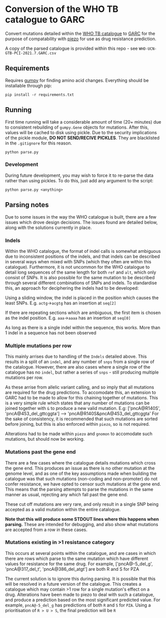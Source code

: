 # Conversion of the WHO TB catalogue to GARC
Convert mutations detailed within the [WHO TB catalogue](https://www.who.int/publications/i/item/9789240028173 "WHO TB catalogue") to [GARC](https://fowlerlab.org/?p=5642 "GARC") for the purpose of compatability with [piezo](https://github.com/oxfordmmm/piezo "piezo") for use as drug resistance prediction.

A copy of the parsed catalogue is provided within this repo - see `WHO-UCN-GTB-PCI-2021.7.GARC.csv`

## Requirements
Requires [gumpy](https://github.com/oxfordmmm/gumpy "gumpy") for finding amino acid changes. Everything should be installable through pip:
```
pip install -r requirements.txt
```

## Running
First time running will take a considerable amount of time (20+ minutes) due to consistent rebuilding of `gumpy.Gene` objects for mutations. After this, values will be cached to disk using pickle. Due to the security implications of the pickle module, **DO NOT SEND/RECIVE PICKLES**. They are blacklisted in the `.gitignore` for this reason.
```
python parse.py
```

### Development
During future development, you may wish to force it to re-parse the data rather than using pickles. To do this, just add any argument to the script:
```
python parse.py <anything>
```

## Parsing notes
Due to some issues in the way the WHO catalogue is built, there are a few issues which drove design decisions. The issues found are detailed below, along with the solutions currently in place.
### Indels
Within the WHO catalogue, the format of indel calls is somewhat ambiguous due to inconsistent positions of the indels, and that indels can be described in several ways when mixed with SNPs (which they often are within this catalogue). Furthermore, it is not uncommon for the WHO catalogue to detail long sequences of the same length for both `ref` and `alt`, which only consist of SNPs. It is also possible for the same mutation to be described through several different combinations of SNPs and indels.
To standardise this, an approach for deciphering the indels had to be developed:

Using a sliding window, the indel is placed in the position which causes the least SNPs. E.g. `actg`->`acgtg` has an insertion at `seq[2]`

If there are repeating sections which are ambiguous, the first item is chosen as the indel position. E.g. `aaa`->`aaaa` has an insertion at `seq[0]`

As long as there is a single indel within the sequence, this works. More than 1 indel in a sequence has not been observed

### Multiple mutations per row
This mainly arrises due to handling of the `Indels` detailed above. This results in a split of an `indel`, and any number of `snps` from a single row of the catalogue. However, there are also cases where a single row of the catalogue has no `indel`, but rather a series of `snps` - still producing multiple mutations per row.

As these arrise from allelic variant calling, and so imply that all mutations are required for the drug predictions. To accomodate this, an extension to GARC had to be made to allow for this chaining together of mutations. This is a very simple rule which states that any number of mutations can be joined together with `&` to produce a new valid mutation.
E.g:
    ['pncA@R140S', 'pncA@453_del_gttcggta'] --> 'pncA@R140S&pncA@453_del_gttcggta'
For the sake of consistency, it is recommended that such mutations are sorted before joining, but this is also enforced within `piezo`, so is not required.

Alterations had to be made within `piezo` and `gnomon` to accomodate such mutations, but should now be working.

### Mutations past the gene end
There are a few cases where the catalogue details mutations which cross the gene end. This produces an issue as there is no other mutation at the genome level, and as one of the key assumptions made when building the catalogue was that such mutations (non-coding and non-promoter) do not confer resistance, we have opted to censor such mutations at the gene end.
This means that the parsing attempts to parse the mutations in the same manner as usual, rejecting any which fall past the gene end.

These cut off mutations are very rare, and only result in a single SNP being accepted as a valid mutation within the entire catalogue.

**Note that this will produce some STDOUT lines where this happens when parsing.** These are intended for debugging, and also show what mutations are accepted from a row in these cases.

### Mutations existing in >1 resistance category
This occurs at several points within the catalogue, and are cases in which there are rows which parse to the same mutation which have different values for resistance for the same drug.
For example, ['pncA@-5_del_g', 'pncA@317_del_t', 'pncA@386_del_atgt']  are both R and S for  PZA

The current solution is to ignore this during parsing. It is possible that this will be resolved in a future version of the catalogue. This creates a catalogue which may contain >1 row for a single mutation's effect on a drug. Alterations have been made to piezo to deal with such a catalogue, and produce a prediction based on the most significant predicted value. 
For example, `pncA@-5_del_g` has predictions of both `R` and `S` for `PZA`. Using a prioritisation of `R > U > S`, the final prediction will be `R`


